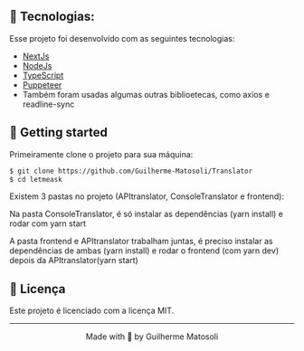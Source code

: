 ## 🧪 Tecnologias:

Esse projeto foi desenvolvido com as seguintes tecnologias:

- [NextJs](https://nextjs.org/)
- [NodeJs](https://nodejs.org/)
- [TypeScript](https://www.typescriptlang.org/)
- [Puppeteer](https://pptr.dev/)
- Também foram usadas algumas outras biblioetecas, como axios e readline-sync

## 🚀 Getting started

Primeiramente clone o projeto para sua máquina:

```bash
$ git clone https://github.com/Guilherme-Matosoli/Translator
$ cd letmeask
```

Existem 3 pastas no projeto (APItranslator, ConsoleTranslator e frontend):

Na pasta ConsoleTranslator, é só instalar as dependências (yarn install) e rodar com yarn start

A pasta frontend e APItranslator trabalham juntas, é preciso instalar as dependências de ambas (yarn install) e rodar o frontend (com yarn dev) depois da APItranslator(yarn start)

## 📝 Licença

Este projeto é licenciado com a licença MIT.

---
<p align="center">Made with 💜 by Guilherme Matosoli</p>
